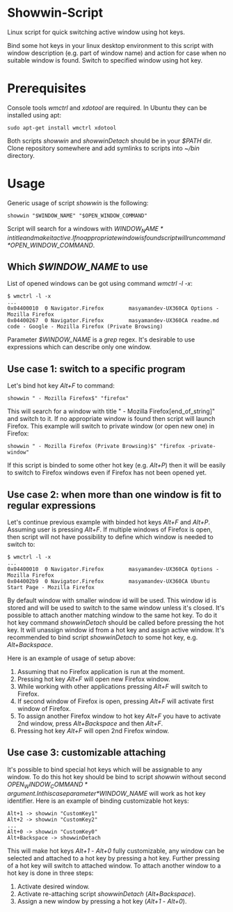 # Showwin-Script
Linux script for quick switching active window using hot keys.

Bind some hot keys in your linux desktop environment to this script with window description (e.g. part of window name) and action for case when no suitable window is found. Switch to specified window using hot key. 

# Prerequisites
Console tools *wmctrl* and *xdotool* are required. In Ubuntu they can be installed using apt:
```
sudo apt-get install wmctrl xdotool
```

Both scripts *showwin* and *showwinDetach* should be in your *$PATH* dir. Clone repository somewhere and add symlinks to scripts into *~/bin* directory.

# Usage
Generic usage of script *showwin* is the following:
```
showwin "$WINDOW_NAME" "$OPEN_WINDOW_COMMAND"
```
Script will search for a windows with *$WINDOW_NAME* in title and make it active. If no appropriate window is found script will run command *$OPEN_WINDOW_COMMAND*.

## Which *$WINDOW_NAME* to use
List of opened windows can be got using command *wmctrl -l -x*:
```
$ wmctrl -l -x
...
0x04400010  0 Navigator.Firefox        masyamandev-UX360CA Options - Mozilla Firefox
0x04400267  0 Navigator.Firefox        masyamandev-UX360CA readme.md code - Google - Mozilla Firefox (Private Browsing)
```
Parameter *$WINDOW_NAME* is a *grep* regex. It's desirable to use expressions which can describe only one window.

## Use case 1: switch to a specific program
Let's bind hot key *Alt+F* to command:
```
showwin " - Mozilla Firefox$" "firefox"
```
This will search for a window with title " - Mozilla Firefox[end_of_string]" and switch to it. If no appropriate window is found then script will launch Firefox.
This example will switch to private window (or open new one) in Firefox:
```
showwin " - Mozilla Firefox (Private Browsing)$" "firefox -private-window"
```
If this script is binded to some other hot key (e.g. *Alt+P*) then it will be easily to switch to Firefox windows even if Firefox has not been opened yet.

## Use case 2: when more than one window is fit to regular expressions
Let's continue previous example with binded hot keys *Alt+F* and *Alt+P*. Assuming user is pressing *Alt+F*. If multiple windows of Firefox is open, then script will not have possibility to define which window is needed to switch to:
```
$ wmctrl -l -x
...
0x04400010  0 Navigator.Firefox        masyamandev-UX360CA Options - Mozilla Firefox
0x044002b9  0 Navigator.Firefox        masyamandev-UX360CA Ubuntu Start Page - Mozilla Firefox
```
By default window with smaller window id will be used. This window id is stored and will be used to switch to the same window unless it's closed.
It's possible to attach another matching window to the same hot key. To do it hot key command *showwinDetach* should be called before pressing the hot key. It will unassign window id from a hot key and assign active window. It's recommended to bind script *showwinDetach* to some hot key, e.g. *Alt+Backspace*.

Here is an example of usage of setup above:
1. Assuming that no Firefox application is run at the moment.
2. Pressing hot key *Alt+F* will open new Firefox window.
3. While working with other applications pressing *Alt+F* will switch to Firefox.
4. If second window of Firefox is open, pressing *Alt+F* will activate first window of Firefox.
5. To assign another Firefox window to hot key *Alt+F* you have to activate 2nd window, press *Alt+Backspace* and then *Alt+F*.
6. Pressing hot key *Alt+F* will open 2nd Firefox window.

## Use case 3: customizable attaching
It's possible to bind special hot keys which will be assignable to any window. To do this hot key should be bind to script *showwin* without second *$OPEN_WINDOW_COMMAND* argument. In this case parameter *$WINDOW_NAME* will work as hot key identifier. Here is an example of binding customizable hot keys:
```
Alt+1 -> showwin "CustomKey1"
Alt+2 -> showwin "CustomKey2"
...
Alt+0 -> showwin "CustomKey0"
Alt+Backspace -> showwinDetach
```
This will make hot keys *Alt+1* - *Alt+0* fully customizable, any window can be selected and attached to a hot key by pressing a hot key. Further pressing of a hot key will switch to attached window. 
To attach another window to a hot key is done in three steps:
1. Activate desired window.
2. Activate re-attaching script *showwinDetach* (*Alt+Backspace*). 
3. Assign a new window by pressing a hot key (*Alt+1* - *Alt+0*).


